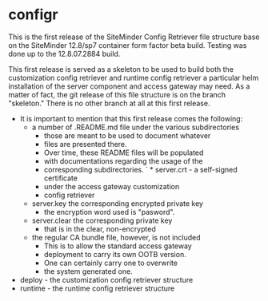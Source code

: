 # configr
This is the first release of the SiteMinder Config Retriever file structure
base on the SiteMinder 12.8/sp7 container form factor beta build.
Testing was done up to the 12.8.07.2884 build.

This first release is served as a skeleton to be used to build
both the customization config retriever and runtime config retriever
a particular helm installation of the server component and access gateway
may need. As a matter of fact, the git release of this file structure
is on the branch "skeleton." There is no other branch at all at this
first release.

* It is important to mention that this first release comes the following:
	* a number of .README.md file under the various subdirectories
		* those are meant to be used to document whatever
		* files are presented there.
		* Over time, these README files will be populated
		* with documentations regarding the usage of the
		* corresponding subdirectories.
`	* server.crt - a self-signed certificate
		* under the access gateway customization
		* config retriever
	* server.key the corresponding encrypted private key
		* the encryption word used is "pasword".
	* server.clear the corresponding private key
		* that is in the clear, non-encrypted
	* the regular CA bundle file, however, is not included
		* This is to allow the standard access gateway
		* deployment to carry its own OOTB version.
		* One can certainly carry one to overwrite
		* the system generated one.
* deploy - the customization config retriever structure
* runtime - the runtime config retriever structure
